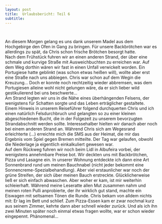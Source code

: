 ```yaml
---
layout: post
title:  Urlaubsbericht: Teil 6
subtitle:  
---
```


 

An diesem Morgen gelang es uns dank unserem Madel aus dem Hochgebirge den Ofen in Gang zu bringen. Für unsere Backbrötchen war es allerdings zu spät, da Chris schon frische Brötchen besorgt hatte.  
Nach dem Frühstück fuhren wir an einen anderen Strand, der über eine schmale und kurvige Straße mit Ausweichbuchten zu erreichen war. Auf dem Weg dorthin wären wir fast in einen Unfall verwickelt worden. Ein Portugiese hatte geblinkt (was schon etwas heißen will), wollte aber erst eine Straße nach uns abbiegen. Chris war schon auf dem Wegin die Kreuzung... Doch er konnte noch rechtzeitig wieder abbremsen, was dem Portugiesen alleine wohl nicht gelungen wäre, da er sich lieber wild gestikulierend bei uns beschwerte...   
Am Strand legten wir uns in die Nähe eines überhängenden Felsens, der wenigstens für Schatten sorgte und das Leben erträglicher gestaltete. Einem Hinweis in unserem Reiseführer folgend durchquerten Chris und ich einen natürlich Felsdurchbruch und gelangten so zu einer kleinen abgeschiedenen Bucht, die in der Folgezeit zu unserem bevorzugten Strandabschnitt werden sollte. Interessehalber hielten wir danach aber noch bei einem anderen Strand an. Während Chris sich am Wegesrand erleichterte (...) erreichte mich die SMS aus der Heimat, die mir das Ergebnis vom Spiel gegen Bremen mitteilte. Der Tag war gelaufen, obwohl die Niederlage ja eigentlich einkalkuliert gewesen war.  
Auf dem Rückweg fuhren wir noch beim Lidl in Albufeira vorbei, der wenigstens annehmbare Preise bot. Wir deckten uns mit Backbrötchen, Pizza und Lasagne ein. In unserer Wohnung entdeckte ich dann eine Art Sonnenbrand rund um meinen Bauchnabel (nicht jeder bekommt eine Sonnencreme-Spezialbehandlung). Aber viel erstaunlicher war noch der grüne Streifen, der sich über meinen Bauch erstreckte. Glücklicherweise ließ er sich einfach abwaschen. Aber woher er kam, ist mir weiterhin schleierhaft. Während meine Leseratte allen Mut zusammen nahm und meinen roten Pulli anprobierte, der ihr wirklich gut stand, machte ein Eiswagen mit seltsamen Tönen die Runde. Chris bekam von alldem nichts mit: Er lag im Bett und schlief. Zum Pizza-Essen kam er zwar nochmal kurz aus seinem Zimmer, kehrte dann aber schnell wieder zurück. Und als ich ihn zwei Minuten später noch einmal etwas fragen wollte, war er schon wieder eingepennt. Phänomenal...
